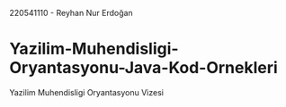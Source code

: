 220541110 - Reyhan Nur Erdoğan
# Yazilim-Muhendisligi-Oryantasyonu-Java-Kod-Ornekleri
Yazilim Muhendisligi Oryantasyonu Vizesi
